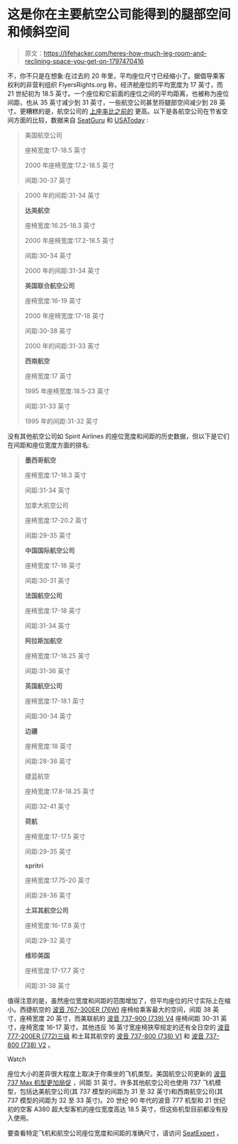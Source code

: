 # 这是你在主要航空公司能得到的腿部空间和倾斜空间

> 原文：<https://lifehacker.com/heres-how-much-leg-room-and-reclining-space-you-get-on-1797470416>

不，你不只是在想象:在过去的 20 年里，平均座位尺寸已经缩小了。据倡导乘客权利的非营利组织 FlyersRights.org 称，经济舱座位的平均宽度为 17 英寸，而 21 世纪初为 18.5 英寸。一个座位和它前面的座位之间的平均距离，也被称为座位间距，也从 35 英寸减少到 31 英寸，一些航空公司甚至将腿部空间减少到 28 英寸。更糟糕的是，航空公司的 [上座率比之前的](http://web.mit.edu/airlinedata/www/2013%2012%20Month%20Documents/Traffic%20and%20Capacity/System%20Total/Total%20System%20Load%20Factor.htm) 更高。以下是各航空公司在节省空间方面的比较，数据来自 [SeatGuru](https://www.seatguru.com/charts/shorthaul_economy.php) 和 [USAToday](https://www.usatoday.com/story/travel/columnist/mcgee/2014/09/24/airplane-reclining-seat-pitch-width/16105491/) :

> 美国航空公司
> 
> 座椅宽度:17-18.5 英寸
> 
> 2000 年座椅宽度:17.2-18.5 英寸
> 
> 间距:30-37 英寸

> 2000 年的间距:31-34 英寸
> 
> **达美航空**
> 
> 座椅宽度:16.25-18.3 英寸
> 
> 2000 年座椅宽度:17.2-18.5 英寸
> 
> 间距:30-34 英寸
> 
> 2000 年的间距:31-34 英寸
> 
> **美国联合航空公司**
> 
> 座椅宽度:16-19 英寸
> 
> 2000 年座椅宽度:17-18 英寸
> 
> 间距:30-38 英寸
> 
> 2000 年的间距:31-33 英寸
> 
> **西南航空**
> 
> 座椅宽度:17 英寸
> 
> 1995 年座椅宽度:18.5-23 英寸
> 
> 间距:31-33 英寸
> 
> 1995 年的间距:31-32 英寸

没有其他航空公司如 Spirit Airlines 的座位宽度和间距的历史数据，但以下是它们在间距和座位宽度方面的排名:

> **墨西哥航空**
> 
> 座椅宽度:17-18.3 英寸
> 
> 间距:31-34 英寸
> 
> 加拿大航空公司
> 
> 座椅宽度:17-20.2 英寸
> 
> 间距:29-35 英寸
> 
> **中国国际航空公司**
> 
> 座椅宽度:17-18 英寸
> 
> 间距:30-31 英寸
> 
> **法国航空公司**
> 
> 座椅宽度:17-18 英寸
> 
> 间距:31-34 英寸
> 
> **阿拉斯加航空**
> 
> 座椅宽度:17-18.25 英寸
> 
> 间距:31-36 英寸
> 
> **英国航空公司**
> 
> 座椅宽度:17-18.1 英寸
> 
> 间距:30-34 英寸
> 
> **边疆**
> 
> 座椅宽度:18 英寸
> 
> 间距:28-38 英寸
> 
> 捷蓝航空
> 
> 座椅宽度:17.8-18.25 英寸
> 
> 间距:32-41 英寸
> 
> **荷航**
> 
> 座椅宽度:17-17.5 英寸
> 
> 间距:29-35 英寸
> 
> **spritri**
> 
> 座椅宽度:17.75-20 英寸
> 
> 间距:28-36 英寸
> 
> **土耳其航空公司**
> 
> 座椅宽度:16-17.8 英寸
> 
> 间距:29-32 英寸
> 
> **维珍美国**
> 
> 座椅宽度:17-17.7 英寸
> 
> 间距:31-38 英寸

值得注意的是，虽然座位宽度和间距的范围增加了，但平均座位的尺寸实际上在缩小。西捷航空的 [波音 767-300ER (76W)](https://www.seatguru.com/airlines/Westjet/Westjet_Boeing_767-300ER.php) 座椅给乘客最大的空间，间距 38 英寸，座椅宽度 20 英寸，而美联航的 [波音 737-900 (739) V4](https://www.seatguru.com/airlines/United_Airlines/United_Airlines_Boeing_737-900_F.php) 座椅间距 30-31 英寸，座椅宽度 16-17 英寸。其他违反 16 英寸宽座椅狭窄规定的还有全日空的 [波音 777-200ER (772)三级](https://www.seatguru.com/airlines/ANA/ANA_Boeing_777-200ER_A.php) 和土耳其航空的 [波音 737-800 (738) V1](https://www.seatguru.com/airlines/Turkish_Airlines/Turkish_Airlines_Boeing_737-800_B.php) 和 [波音 737-800 (738) V2](https://www.seatguru.com/airlines/Turkish_Airlines/Turkish_Airlines_Boeing_737-800_A.php) 。

Watch

座位大小的差异很大程度上取决于你乘坐的飞机类型。美国航空公司更新的 [波音 737 Max 机型更加局促](https://www.nytimes.com/2017/05/03/travel/new-planes-american-airlines-will-add-seats-reduce-space.html) ，间距 31 英寸。许多其他航空公司也使用 737 飞机模型，包括达美航空公司(其 737 模型的间距为 31 至 32 英寸)和西南航空公司(其 737 模型的间距为 32 至 33 英寸)。20 世纪 90 年代的波音 777 机型和 21 世纪初的空客 A380 超大型客机的座位宽度高达 18.5 英寸，但这些机型目前都没有投入使用。

要查看特定飞机和航空公司座位宽度和间距的准确尺寸，请访问 [SeatExpert](http://seatexpert.com) 。